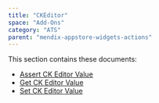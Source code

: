 ```yaml
---
title: "CKEditor"
space: "Add-Ons"
category: "ATS"
parent: "mendix-appstore-widgets-actions"
---
```


This section contains these documents:

* [Assert CK Editor Value](assert-ckeditor-value)
* [Get CK Editor Value](get-ckeditor-value)
* [Set CK Editor Value](set-ckeditor-value)
